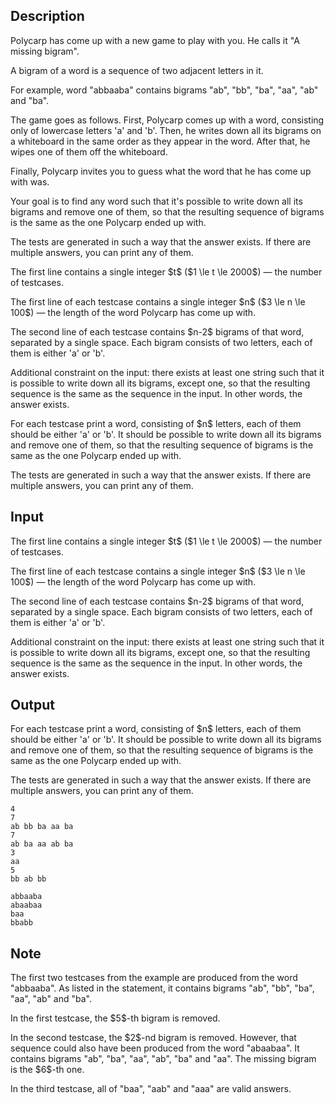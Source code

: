 ## Description

<div><p>Polycarp has come up with a new game to play with you. He calls it "A missing bigram".</p><p>A <span class="tex-font-style-it">bigram</span> of a word is a sequence of two adjacent letters in it.</p><p>For example, word "<span class="tex-font-style-tt">abbaaba</span>" contains bigrams "<span class="tex-font-style-tt">ab</span>", "<span class="tex-font-style-tt">bb</span>", "<span class="tex-font-style-tt">ba</span>", "<span class="tex-font-style-tt">aa</span>", "<span class="tex-font-style-tt">ab</span>" and "<span class="tex-font-style-tt">ba</span>".</p><p>The game goes as follows. First, Polycarp comes up with a word, consisting only of lowercase letters 'a' and 'b'. Then, he writes down all its bigrams on a whiteboard <span class="tex-font-style-bf">in the same order as they appear in the word</span>. After that, he wipes one of them off the whiteboard.</p><p>Finally, Polycarp invites you to guess what the word that he has come up with was.</p><p>Your goal is to find any word such that it's possible to write down all its bigrams and remove one of them, so that the resulting sequence of bigrams is the same as the one Polycarp ended up with.</p><p>The tests are generated in such a way that the answer exists. If there are multiple answers, you can print any of them.</p></div><div class="input-specification"><p>The first line contains a single integer $t$ ($1 \le t \le 2000$)&nbsp;— the number of testcases.</p><p>The first line of each testcase contains a single integer $n$ ($3 \le n \le 100$)&nbsp;— the length of the word Polycarp has come up with.</p><p>The second line of each testcase contains $n-2$ bigrams of that word, separated by a single space. Each bigram consists of two letters, each of them is either 'a' or 'b'.</p><p><span class="tex-font-style-bf">Additional constraint on the input: there exists at least one string such that it is possible to write down all its bigrams, except one, so that the resulting sequence is the same as the sequence in the input. In other words, the answer exists.</span></p></div><div class="output-specification"><p>For each testcase print a word, consisting of $n$ letters, each of them should be either 'a' or 'b'. It should be possible to write down all its bigrams and remove one of them, so that the resulting sequence of bigrams is the same as the one Polycarp ended up with.</p><p>The tests are generated in such a way that the answer exists. If there are multiple answers, you can print any of them. </p></div>

## Input

<p>The first line contains a single integer $t$ ($1 \le t \le 2000$)&nbsp;— the number of testcases.</p><p>The first line of each testcase contains a single integer $n$ ($3 \le n \le 100$)&nbsp;— the length of the word Polycarp has come up with.</p><p>The second line of each testcase contains $n-2$ bigrams of that word, separated by a single space. Each bigram consists of two letters, each of them is either 'a' or 'b'.</p><p><span class="tex-font-style-bf">Additional constraint on the input: there exists at least one string such that it is possible to write down all its bigrams, except one, so that the resulting sequence is the same as the sequence in the input. In other words, the answer exists.</span></p>

## Output

<p>For each testcase print a word, consisting of $n$ letters, each of them should be either 'a' or 'b'. It should be possible to write down all its bigrams and remove one of them, so that the resulting sequence of bigrams is the same as the one Polycarp ended up with.</p><p>The tests are generated in such a way that the answer exists. If there are multiple answers, you can print any of them. </p>





```input1
4
7
ab bb ba aa ba
7
ab ba aa ab ba
3
aa
5
bb ab bb
```




```output1
abbaaba
abaabaa
baa
bbabb
```



## Note

<p>The first two testcases from the example are produced from the word "<span class="tex-font-style-tt">abbaaba</span>". As listed in the statement, it contains bigrams "<span class="tex-font-style-tt">ab</span>", "<span class="tex-font-style-tt">bb</span>", "<span class="tex-font-style-tt">ba</span>", "<span class="tex-font-style-tt">aa</span>", "<span class="tex-font-style-tt">ab</span>" and "<span class="tex-font-style-tt">ba</span>".</p><p>In the first testcase, the $5$-th bigram is removed. </p><p>In the second testcase, the $2$-nd bigram is removed. However, that sequence could also have been produced from the word "<span class="tex-font-style-tt">abaabaa</span>". It contains bigrams "<span class="tex-font-style-tt">ab</span>", "<span class="tex-font-style-tt">ba</span>", "<span class="tex-font-style-tt">aa</span>", "<span class="tex-font-style-tt">ab</span>", "<span class="tex-font-style-tt">ba</span>" and "<span class="tex-font-style-tt">aa</span>". The missing bigram is the $6$-th one.</p><p>In the third testcase, all of "<span class="tex-font-style-tt">baa</span>", "<span class="tex-font-style-tt">aab</span>" and "<span class="tex-font-style-tt">aaa</span>" are valid answers.</p>
